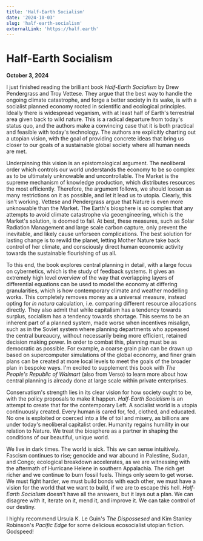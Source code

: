 ```yaml
---
title: 'Half-Earth Socialism'
date: '2024-10-03'
slug: 'half-earth-socialism'
externalLink: 'https://half.earth'
---
```


<script>
	import Nameplate from '$lib/Nameplate.svelte';
</script>

<Nameplate />

# Half-Earth Socialism

**October 3, 2024**

I just finished reading the brilliant book _Half-Earth Socialism_ by Drew Pendergrass and
Troy Vettese. They argue that the best way to handle the ongoing climate catastrophe, and forge
a better society in its wake, is with a socialist planned economy rooted in scientific and ecological
principles. Ideally there is widespread veganism, with at least half of Earth's terrestrial area
given back to wild nature. This is a radical departure from today's status quo, and the authors
make a convincing case that it is both practical and feasible with today's technology. The authors
are explicitly charting out a utopian vision, with the goal of providing concrete ideas that bring
us closer to our goals of a sustainable global society where all human needs are met.

Underpinning this vision is an epistomological argument. The neoliberal order which controls
our world understands the economy to be so complex as to be ultimately unknowable and
uncontrollable. The Market is the supreme mechanism of knowledge production, which distributes
resources the most efficiently. Therefore, the argument follows, we should loosen as many
restrictions on it as possible, and let it lead us to utopia. Clearly, this isn't working.
Vettese and Pendergrass argue that Nature is even more unknowable than the Market. The Earth's
biosphere is so complex that any attempts to avoid climate catastrophe via geoengineering,
which is the Market's solution, is doomed to fail. At best, these measures, such as Solar
Radiation Management and large scale carbon capture, only prevent the inevitable, and likely
cause unforseen complications. The best solution for lasting change is to rewild the planet,
letting Mother Nature take back control of her climate, and consciously direct human economic
activity towards the sustainable flourishing of us all.

To this end, the book explores central planning in detail, with a large focus on cybernetics,
which is the study of feedback systems. It gives an extremely high level overview of the way
that overlapping layers of differential equations can be used to model the economy at
differing granularities, which is how contemporary climate and weather modelling works. This
completely removes money as a universal measure, instead opting for _in natura_
calculation, i.e. comparing different resource allocations directly. They also admit that while
capitalism has a tendency towards surplus, socialism has a tendency towards shortage. This seems
to be an inherent part of a planned system, made worse when incentives misalign, such as in the
Soviet system where planning departments who appeased the central bureaucry, without necessarily
being more efficient, retained decision making power. In order to combat this, planning must be
as democratic as possible. For example, a coarse grain plan can be drawn up based on supercomputer
simulations of the global economy, and finer grain plans can be created at more local levels to
meet the goals of the broader plan in bespoke ways. I'm excited to supplement this book with
_The People's Republic of Walmart_ (also from Verso) to learn more about how central planning
is already done at large scale within private enterprises.

Conservatism's strength lies in its clear vision for how society ought to be, with the policy
proposals to make it happen. _Half-Earth Socialism_ is an attempt to create that for the contemporary
Left. A socialist world is a utopia continuously created. Every human is cared for, fed, clothed,
and educated. No one is exploited or coerced into a life of toil and misery, as billions are under
today's neoliberal capitalist order. Humanity regains humility in our relation to Nature. We treat
the biosphere as a partner in shaping the conditions of our beautiful, unique world.

We live in dark times. The world is sick. This we can sense intuitively. Fascism continues to
rise; genocide and war abound in Palestine, Sudan, and Congo; ecological breakdown
accelerates, as we are witnessing with the aftermath of Hurricane Helene in southern
Appalachia. The rich get richer and we continue to burn fossil fuels. Things only seem to get
worse. We must fight harder, we must build bonds with each other, we must have a vision for
the world that we want to build, if we are to escape this hell. _Half-Earth Socialism_ doesn't
have all the answers, but it lays out a plan. We can disagree with it, iterate on it, mend it,
and improve it. We can take control of our destiny.

I highly recommend Ursula K. Le Guin's _The Dispossesed_ and Kim Stanley Robinson's
_Pacific Edge_ for some delicious ecosocialist utopian fiction. Godspeed!
